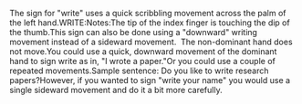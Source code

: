 The sign for "write" uses a quick scribbling movement across 
	the palm of the left hand.WRITE:Notes:The tip of the index finger is touching the dip of the thumb.This sign can also be done using a "downward" writing movement 
	instead of a sideward movement.  The non-dominant hand does not move.You could use a quick, downward movement of the dominant hand to sign write 
	as in, "I wrote a paper."Or you could use a couple of repeated movements.Sample sentence: Do you like to write research papers?However, if you wanted to sign "write your name" you would use a 
	single 
	sideward movement and do it a bit more carefully.